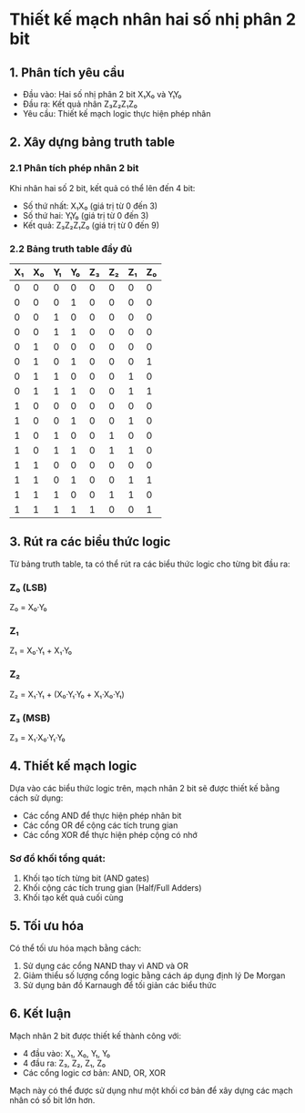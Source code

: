 # Thiết kế mạch nhân hai số nhị phân 2 bit

## 1. Phân tích yêu cầu
- Đầu vào: Hai số nhị phân 2 bit X₁X₀ và Y₁Y₀
- Đầu ra: Kết quả nhân Z₃Z₂Z₁Z₀
- Yêu cầu: Thiết kế mạch logic thực hiện phép nhân

## 2. Xây dựng bảng truth table

### 2.1 Phân tích phép nhân 2 bit
Khi nhân hai số 2 bit, kết quả có thể lên đến 4 bit:
- Số thứ nhất: X₁X₀ (giá trị từ 0 đến 3)
- Số thứ hai: Y₁Y₀ (giá trị từ 0 đến 3)
- Kết quả: Z₃Z₂Z₁Z₀ (giá trị từ 0 đến 9)

### 2.2 Bảng truth table đầy đủ

| X₁ | X₀ | Y₁ | Y₀ | Z₃ | Z₂ | Z₁ | Z₀ |
|----|----|----|----|----|----|----|----| 
| 0 | 0 | 0 | 0 | 0 | 0 | 0 | 0 |
| 0 | 0 | 0 | 1 | 0 | 0 | 0 | 0 |
| 0 | 0 | 1 | 0 | 0 | 0 | 0 | 0 |
| 0 | 0 | 1 | 1 | 0 | 0 | 0 | 0 |
| 0 | 1 | 0 | 0 | 0 | 0 | 0 | 0 |
| 0 | 1 | 0 | 1 | 0 | 0 | 0 | 1 |
| 0 | 1 | 1 | 0 | 0 | 0 | 1 | 0 |
| 0 | 1 | 1 | 1 | 0 | 0 | 1 | 1 |
| 1 | 0 | 0 | 0 | 0 | 0 | 0 | 0 |
| 1 | 0 | 0 | 1 | 0 | 0 | 1 | 0 |
| 1 | 0 | 1 | 0 | 0 | 1 | 0 | 0 |
| 1 | 0 | 1 | 1 | 0 | 1 | 1 | 0 |
| 1 | 1 | 0 | 0 | 0 | 0 | 0 | 0 |
| 1 | 1 | 0 | 1 | 0 | 0 | 1 | 1 |
| 1 | 1 | 1 | 0 | 0 | 1 | 1 | 0 |
| 1 | 1 | 1 | 1 | 1 | 0 | 0 | 1 |

## 3. Rút ra các biểu thức logic

Từ bảng truth table, ta có thể rút ra các biểu thức logic cho từng bit đầu ra:

### Z₀ (LSB)
Z₀ = X₀·Y₀

### Z₁
Z₁ = X₀·Y₁ + X₁·Y₀

### Z₂
Z₂ = X₁·Y₁ + (X₀·Y₁·Y₀ + X₁·X₀·Y₁)

### Z₃ (MSB)
Z₃ = X₁·X₀·Y₁·Y₀

## 4. Thiết kế mạch logic

Dựa vào các biểu thức logic trên, mạch nhân 2 bit sẽ được thiết kế bằng cách sử dụng:
- Các cổng AND để thực hiện phép nhân bit
- Các cổng OR để cộng các tích trung gian
- Các cổng XOR để thực hiện phép cộng có nhớ

### Sơ đồ khối tổng quát:
1. Khối tạo tích từng bit (AND gates)
2. Khối cộng các tích trung gian (Half/Full Adders)
3. Khối tạo kết quả cuối cùng

## 5. Tối ưu hóa

Có thể tối ưu hóa mạch bằng cách:
1. Sử dụng các cổng NAND thay vì AND và OR
2. Giảm thiểu số lượng cổng logic bằng cách áp dụng định lý De Morgan
3. Sử dụng bản đồ Karnaugh để tối giản các biểu thức

## 6. Kết luận

Mạch nhân 2 bit được thiết kế thành công với:
- 4 đầu vào: X₁, X₀, Y₁, Y₀
- 4 đầu ra: Z₃, Z₂, Z₁, Z₀
- Các cổng logic cơ bản: AND, OR, XOR

Mạch này có thể được sử dụng như một khối cơ bản để xây dựng các mạch nhân có số bit lớn hơn.